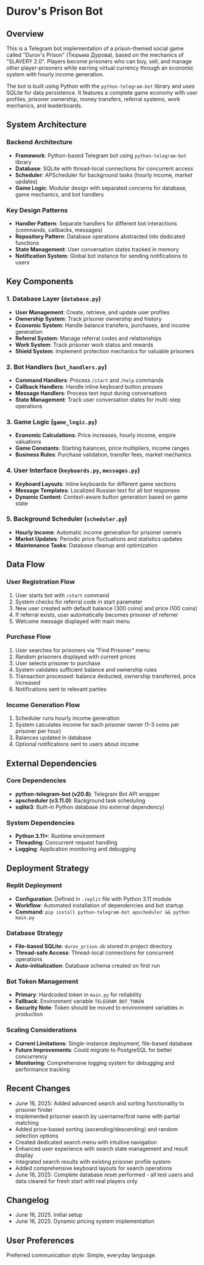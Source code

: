 # Durov's Prison Bot

## Overview

This is a Telegram bot implementation of a prison-themed social game called "Durov's Prison" (Тюрьма Дурова), based on the mechanics of "SLAVERY 2.0". Players become prisoners who can buy, sell, and manage other player-prisoners while earning virtual currency through an economic system with hourly income generation.

The bot is built using Python with the `python-telegram-bot` library and uses SQLite for data persistence. It features a complete game economy with user profiles, prisoner ownership, money transfers, referral systems, work mechanics, and leaderboards.

## System Architecture

### Backend Architecture
- **Framework**: Python-based Telegram bot using `python-telegram-bot` library
- **Database**: SQLite with thread-local connections for concurrent access
- **Scheduler**: APScheduler for background tasks (hourly income, market updates)
- **Game Logic**: Modular design with separated concerns for database, game mechanics, and bot handlers

### Key Design Patterns
- **Handler Pattern**: Separate handlers for different bot interactions (commands, callbacks, messages)
- **Repository Pattern**: Database operations abstracted into dedicated functions
- **State Management**: User conversation states tracked in memory
- **Notification System**: Global bot instance for sending notifications to users

## Key Components

### 1. Database Layer (`database.py`)
- **User Management**: Create, retrieve, and update user profiles
- **Ownership System**: Track prisoner ownership and history
- **Economic System**: Handle balance transfers, purchases, and income generation
- **Referral System**: Manage referral codes and relationships
- **Work System**: Track prisoner work status and rewards
- **Shield System**: Implement protection mechanics for valuable prisoners

### 2. Bot Handlers (`bot_handlers.py`)
- **Command Handlers**: Process `/start` and `/help` commands
- **Callback Handlers**: Handle inline keyboard button presses
- **Message Handlers**: Process text input during conversations
- **State Management**: Track user conversation states for multi-step operations

### 3. Game Logic (`game_logic.py`)
- **Economic Calculations**: Price increases, hourly income, empire valuations
- **Game Constants**: Starting balances, price multipliers, income ranges
- **Business Rules**: Purchase validation, transfer fees, market mechanics

### 4. User Interface (`keyboards.py`, `messages.py`)
- **Keyboard Layouts**: Inline keyboards for different game sections
- **Message Templates**: Localized Russian text for all bot responses
- **Dynamic Content**: Context-aware button generation based on game state

### 5. Background Scheduler (`scheduler.py`)
- **Hourly Income**: Automatic income generation for prisoner owners
- **Market Updates**: Periodic price fluctuations and statistics updates
- **Maintenance Tasks**: Database cleanup and optimization

## Data Flow

### User Registration Flow
1. User starts bot with `/start` command
2. System checks for referral code in start parameter
3. New user created with default balance (300 coins) and price (100 coins)
4. If referral exists, user automatically becomes prisoner of referrer
5. Welcome message displayed with main menu

### Purchase Flow
1. User searches for prisoners via "Find Prisoner" menu
2. Random prisoners displayed with current prices
3. User selects prisoner to purchase
4. System validates sufficient balance and ownership rules
5. Transaction processed: balance deducted, ownership transferred, price increased
6. Notifications sent to relevant parties

### Income Generation Flow
1. Scheduler runs hourly income generation
2. System calculates income for each prisoner owner (1-3 coins per prisoner per hour)
3. Balances updated in database
4. Optional notifications sent to users about income

## External Dependencies

### Core Dependencies
- **python-telegram-bot (v20.8)**: Telegram Bot API wrapper
- **apscheduler (v3.11.0)**: Background task scheduling
- **sqlite3**: Built-in Python database (no external dependency)

### System Dependencies
- **Python 3.11+**: Runtime environment
- **Threading**: Concurrent request handling
- **Logging**: Application monitoring and debugging

## Deployment Strategy

### Replit Deployment
- **Configuration**: Defined in `.replit` file with Python 3.11 module
- **Workflow**: Automated installation of dependencies and bot startup
- **Command**: `pip install python-telegram-bot apscheduler && python main.py`

### Database Strategy
- **File-based SQLite**: `durov_prison.db` stored in project directory
- **Thread-safe Access**: Thread-local connections for concurrent operations
- **Auto-initialization**: Database schema created on first run

### Bot Token Management
- **Primary**: Hardcoded token in `main.py` for reliability
- **Fallback**: Environment variable `TELEGRAM_BOT_TOKEN`
- **Security Note**: Token should be moved to environment variables in production

### Scaling Considerations
- **Current Limitations**: Single-instance deployment, file-based database
- **Future Improvements**: Could migrate to PostgreSQL for better concurrency
- **Monitoring**: Comprehensive logging system for debugging and performance tracking

## Recent Changes
- June 16, 2025: Added advanced search and sorting functionality to prisoner finder
- Implemented prisoner search by username/first name with partial matching
- Added price-based sorting (ascending/descending) and random selection options
- Created dedicated search menu with intuitive navigation
- Enhanced user experience with search state management and result display
- Integrated search results with existing prisoner profile system
- Added comprehensive keyboard layouts for search operations
- June 16, 2025: Complete database reset performed - all test users and data cleared for fresh start with real players only

## Changelog
- June 16, 2025. Initial setup
- June 16, 2025. Dynamic pricing system implementation

## User Preferences

Preferred communication style: Simple, everyday language.